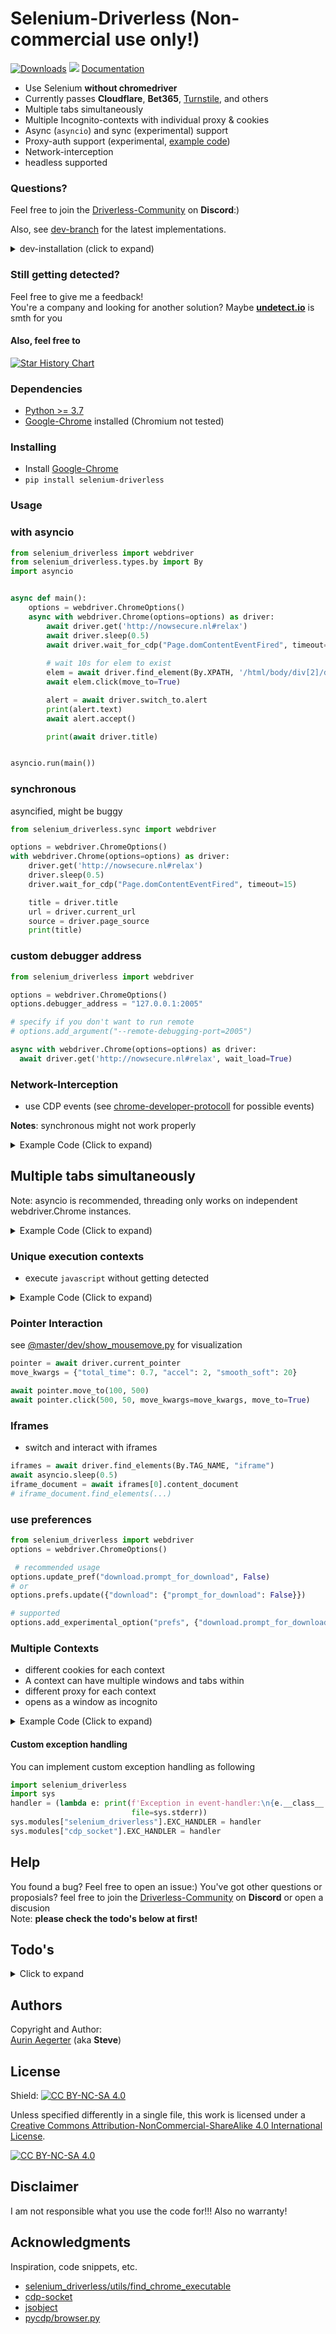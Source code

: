 # Selenium-Driverless (Non-commercial use only!)

[![Downloads](https://static.pepy.tech/badge/selenium-driverless)](https://pepy.tech/project/selenium-driverless) [![](https://img.shields.io/pypi/v/selenium-driverless.svg?color=3399EE)](https://pypi.org/project/selenium-driverless/)
[Documentation](https://kaliiiiiiiiii.github.io/Selenium-Driverless/#)


- Use Selenium __without chromedriver__
- Currently passes __Cloudflare__, __Bet365__, [Turnstile](https://github.com/kaliiiiiiiiii/Selenium-Driverless/tree/master/dev#bypass-turnstile), and others
- Multiple tabs simultaneously
- Multiple Incognito-contexts with individual proxy & cookies
- Async (`asyncio`) and sync (experimental) support
- Proxy-auth support (experimental, [example code](https://github.com/kaliiiiiiiiii/Selenium-Driverless/blob/dev/examples/proxy_with_auth.py))
- Network-interception
- headless supported

### Questions? 
Feel free to join the [Driverless-Community](https://discord.com/invite/MzZZjr2ZM3) on **Discord**:)

Also, see [dev-branch](https://github.com/kaliiiiiiiiii/Selenium-Driverless/tree/dev) for the latest implementations.
<details>
<summary>dev-installation (click to expand)</summary>

```shell
pip uninstall -y selenium-driverless
pip install https://github.com/kaliiiiiiiiii/Selenium-Driverless/archive/refs/heads/dev.zip
```
</details>

### Still getting detected?
Feel free to give me a feedback! \
You're a company and looking for another solution? Maybe **[undetect.io](https://undetect.io/partner/steve)** is smth for you

#### Also, feel free to
<a href="https://www.buymeacoffee.com/kaliiii">
  <picture>
    <source media="(prefers-color-scheme: dark)" srcset="https://www.buymeacoffee.com/assets/img/custom_images/black_img.png" />
    <source media="(prefers-color-scheme: light)" srcset="https://www.buymeacoffee.com/assets/img/custom_images/white_img.png" />
    <img alt="Star History Chart" src="https://www.buymeacoffee.com/assets/img/custom_images/black_img.png" />
  </picture>
</a>

### Dependencies

* [Python >= 3.7](https://www.python.org/downloads/)
* [Google-Chrome](https://www.google.de/chrome/) installed (Chromium not tested)

### Installing

* Install [Google-Chrome](https://www.google.de/chrome/)
* ```pip install selenium-driverless```


### Usage

### with asyncio
```python
from selenium_driverless import webdriver
from selenium_driverless.types.by import By
import asyncio


async def main():
    options = webdriver.ChromeOptions()
    async with webdriver.Chrome(options=options) as driver:
        await driver.get('http://nowsecure.nl#relax')
        await driver.sleep(0.5)
        await driver.wait_for_cdp("Page.domContentEventFired", timeout=15)
        
        # wait 10s for elem to exist
        elem = await driver.find_element(By.XPATH, '/html/body/div[2]/div/main/p[2]/a', timeout=10)
        await elem.click(move_to=True)

        alert = await driver.switch_to.alert
        print(alert.text)
        await alert.accept()

        print(await driver.title)


asyncio.run(main())

```

### synchronous
asyncified, might be buggy

```python
from selenium_driverless.sync import webdriver

options = webdriver.ChromeOptions()
with webdriver.Chrome(options=options) as driver:
    driver.get('http://nowsecure.nl#relax')
    driver.sleep(0.5)
    driver.wait_for_cdp("Page.domContentEventFired", timeout=15)

    title = driver.title
    url = driver.current_url
    source = driver.page_source
    print(title)
```

### custom debugger address
```python
from selenium_driverless import webdriver

options = webdriver.ChromeOptions()
options.debugger_address = "127.0.0.1:2005"

# specify if you don't want to run remote
# options.add_argument("--remote-debugging-port=2005")

async with webdriver.Chrome(options=options) as driver:
  await driver.get('http://nowsecure.nl#relax', wait_load=True)
```

### Network-Interception
- use CDP events (see [chrome-developer-protocoll](https://chromedevtools.github.io/devtools-protocol/) for possible events) 

**Notes**: synchronous might not work properly

<details>
<summary>Example Code (Click to expand)</summary>

warning: network interception with `Fetch.enable` might have issues with cross-domain iframes, maximum websocket message size or Font requests.\
You might try using [`Network.setRequestInterception](https://chromedevtools.github.io/devtools-protocol/tot/Network/#method-setRequestInterception) (officially deprecated) or narrowing the pattern

```python
import asyncio
import base64
import sys
import time
import traceback

from cdp_socket.exceptions import CDPError
from selenium_driverless import webdriver


async def on_request(params, global_conn):
    url = params["request"]["url"]
    _params = {"requestId": params['requestId']}
    if params.get('responseStatusCode') in [301, 302, 303, 307, 308]:
        # redirected request
        return await global_conn.execute_cdp_cmd("Fetch.continueResponse", _params)
    else:
        try:
            body = await global_conn.execute_cdp_cmd("Fetch.getResponseBody", _params, timeout=1)
        except CDPError as e:
            if e.code == -32000 and e.message == 'Can only get response body on requests captured after headers received.':
                print(params, "\n", file=sys.stderr)
                traceback.print_exc()
                await global_conn.execute_cdp_cmd("Fetch.continueResponse", _params)
            else:
                raise e
        else:
            start = time.perf_counter()
            body_decoded = base64.b64decode(body['body'])

            # modify body here

            body_modified = base64.b64encode(body_decoded).decode("ascii")
            fulfill_params = {"responseCode": 200, "body": body_modified, "responseHeaders": params["responseHeaders"]}
            fulfill_params.update(_params)
            if params["responseStatusText"] != "":
                # empty string throws "Invalid http status code or phrase"
                fulfill_params["responsePhrase"] = params["responseStatusText"]

            _time = time.perf_counter() - start
            if _time > 0.01:
                print(f"decoding took long: {_time} s")
            await global_conn.execute_cdp_cmd("Fetch.fulfillRequest", fulfill_params)
            print("Mocked response", url)


async def main():
    async with webdriver.Chrome(max_ws_size=2 ** 30) as driver:
        driver.base_target.socket.on_closed.append(lambda code, reason: print(f"chrome exited"))

        global_conn = driver.base_target
        await global_conn.execute_cdp_cmd("Fetch.enable",
                                          cmd_args={"patterns": [{"requestStage": "Response", "urlPattern": "*"}]})
        await global_conn.add_cdp_listener("Fetch.requestPaused", lambda data: on_request(data, global_conn))

        await driver.get("https://nowsecure.nl/#relax", timeout=60, wait_load=False)
        while True:
            # time.sleep(10) # no. cloudflare would hang
            await asyncio.sleep(10)


asyncio.run(main())
```
</details>

## Multiple tabs simultaneously
Note: asyncio is recommended, threading only works on independent webdriver.Chrome instances.

<details>
<summary>Example Code (Click to expand)</summary>

```python
from selenium_driverless.sync import webdriver
from selenium_driverless.utils.utils import read
from selenium_driverless import webdriver
import asyncio


async def target_1_handler(target):
    await target.get('https://abrahamjuliot.github.io/creepjs/')
    print(await target.title)


async def target_2_handler(target):
    await target.get("about:blank")
    await target.execute_script(script=read("/files/js/show_mousemove.js"))
    await target.pointer.move_to(500, 500, total_time=2)


async def main():
    options = webdriver.ChromeOptions()
    async with webdriver.Chrome(options=options) as driver:
        target_1 = await driver.current_target
        target_2 = await driver.new_window("tab", activate=False)
        await asyncio.gather(
            target_1_handler(target_1),
            target_2_handler(target_2)
        )
        await target_1.focus()
        input("press ENTER to exit")


asyncio.run(main())
```

</details>

### Unique execution contexts
- execute `javascript` without getting detected
<details>
<summary>Example Code (Click to expand)</summary>

```python
from selenium_driverless.sync import webdriver
from selenium_driverless import webdriver
import asyncio


async def main():
    options = webdriver.ChromeOptions()
    async with webdriver.Chrome(options=options) as driver:
        await driver.get('chrome://version')
        script = """
        const proxy = new Proxy(document.documentElement, {
          get(target, prop, receiver) {
            if(prop === "outerHTML"){
                console.log('detected access on "'+prop+'"', receiver)
                return "mocked value:)"
            }
            else{return Reflect.get(...arguments)}
          },
        });
        Object.defineProperty(document, "documentElement", {
          value: proxy
        })
        """
        await driver.execute_script(script)
        src = await driver.execute_script("return document.documentElement.outerHTML", unique_context=True)
        mocked = await driver.execute_script("return document.documentElement.outerHTML", unique_context=False)
        print(src, mocked)


asyncio.run(main())
```

</details>

### Pointer Interaction
see [@master/dev/show_mousemove.py](https://github.com/kaliiiiiiiiii/Selenium-Driverless/blob/master/dev/show_mousemove.py) for visualization

```python
pointer = await driver.current_pointer
move_kwargs = {"total_time": 0.7, "accel": 2, "smooth_soft": 20}

await pointer.move_to(100, 500)
await pointer.click(500, 50, move_kwargs=move_kwargs, move_to=True)
```
### Iframes
- switch and interact with iframes

```python
iframes = await driver.find_elements(By.TAG_NAME, "iframe")
await asyncio.sleep(0.5)
iframe_document = await iframes[0].content_document
# iframe_document.find_elements(...)
```

### use preferences
```python
from selenium_driverless import webdriver
options = webdriver.ChromeOptions()

 # recommended usage
options.update_pref("download.prompt_for_download", False)
# or
options.prefs.update({"download": {"prompt_for_download": False}})

# supported
options.add_experimental_option("prefs", {"download.prompt_for_download": False})
```

### Multiple Contexts
- different cookies for each context
- A context can have multiple windows and tabs within
- different proxy for each context
- opens as a window as incognito
<details>
<summary>Example Code (Click to expand)</summary>

```python
from selenium_driverless import webdriver
import asyncio


async def main():
    options = webdriver.ChromeOptions()
    async with webdriver.Chrome(options=options) as driver:
        context_1 = driver.current_context
        
        await driver.set_auth("username", "password", "localhost:5000")
        # proxy not supported on windows due to https://bugs.chromium.org/p/chromium/issues/detail?id=1310057
        context_2 = await driver.new_context(proxy_bypass_list=["localhost"], proxy_server="http://localhost:5000")
        
        await context_1.current_target.get("https://examle.com")
        await context_2.get("https://examle.com")
        input("press ENTER to exit:)")


asyncio.run(main())
```
</details>

#### Custom exception handling
You can implement custom exception handling as following

```python
import selenium_driverless
import sys
handler = (lambda e: print(f'Exception in event-handler:\n{e.__class__.__module__}.{e.__class__.__name__}: {e}',
                           file=sys.stderr))
sys.modules["selenium_driverless"].EXC_HANDLER = handler
sys.modules["cdp_socket"].EXC_HANDLER = handler
```

## Help

You found a bug? Feel free to open an issue:)
You've got other questions or proposials? feel free to join the [Driverless-Community](https://discord.com/invite/MzZZjr2ZM3) on **Discord** or open a discusion\
Note: **please check the todo's below at first!**

## Todo's
<details>
<summary>Click to expand</summary>

- implementations
  - [x] `WebElement`s
    - [ ] improve `mid_location` calculation
    - [ ] add `WebElement.screenshot`
  - [x] `Input`
      - [x] `Mouse`
        - [x] `mousemove`
        - [x] `click`
        - [ ] `scroll`
        - [ ] `drag&drop`
      - [x] `write`
      - [ ] `Touch`
        - [ ] `touchmove`
        - [ ] `TouchTap`
        - [ ] `scoll`
        - [ ] `pinch//zoom`
      - [ ] `KeyBoard`
        - [ ] `SendKeys`
          - [ ] `send files`
  - [ ] [support `options.add_extension()`](https://github.com/kaliiiiiiiiii/Selenium-Driverless/issues/37)
  - [ ] [support prefs](https://github.com/kaliiiiiiiiii/Selenium-Driverless/discussions/92#discussioncomment-7462309)
- [x] sync
  - [ ] move sync to threaded for allowing event_handlers
  - [ ] support multithreading with sync version
    - [x] on independent driver instances
    - [ ] on same driver instance
- [ ] check [Python 3.12.0](https://www.python.org/downloads/release/python-3120/)
</details>

## Authors

Copyright and Author: \
[Aurin Aegerter](mailto:aurinliun@gmx.ch) (aka **Steve**)

## License

Shield: [![CC BY-NC-SA 4.0][cc-by-nc-sa-shield]][cc-by-nc-sa]

Unless specified differently in a single file, this work is licensed under a
[Creative Commons Attribution-NonCommercial-ShareAlike 4.0 International License][cc-by-nc-sa].

[![CC BY-NC-SA 4.0][cc-by-nc-sa-image]][cc-by-nc-sa]

[cc-by-nc-sa]: http://creativecommons.org/licenses/by-nc-sa/4.0/
[cc-by-nc-sa-image]: https://licensebuttons.net/l/by-nc-sa/4.0/88x31.png
[cc-by-nc-sa-shield]: https://img.shields.io/badge/License-CC%20BY--NC--SA%204.0-lightgrey.svg

## Disclaimer

I am not responsible what you use the code for!!! Also no warranty!

## Acknowledgments

Inspiration, code snippets, etc.
* [selenium_driverless/utils/find_chrome_executable](https://github.com/ultrafunkamsterdam/undetected-chromedriver/blob/1c704a71cf4f29181a59ecf19ddff32f1b4fbfc0/undetected_chromedriver/__init__.py#L844)
* [cdp-socket](https://github.com/kaliiiiiiiiii/CDP-Socket)
* [jsobject](https://pypi.org/project/jsobject/)
* [pycdp/browser.py](https://github.com/HMaker/python-cdp/blob/master/pycdp/browser.py)

